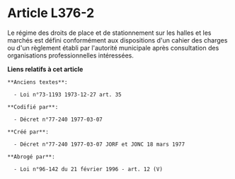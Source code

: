 # Article L376-2

Le régime des droits de place et de stationnement sur les halles et les marchés est défini conformément aux dispositions d'un
cahier des charges ou d'un règlement établi par l'autorité municipale après consultation des organisations professionnelles
intéressées.

**Liens relatifs à cet article**

	**Anciens textes**:

	  - Loi n°73-1193 1973-12-27 art. 35

	**Codifié par**:

	  - Décret n°77-240 1977-03-07

	**Créé par**:

	  - Décret n°77-240 1977-03-07 JORF et JONC 18 mars 1977

	**Abrogé par**:

	  - Loi n°96-142 du 21 février 1996 - art. 12 (V)
